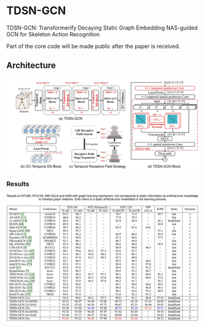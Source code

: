 # TDSN-GCN
TDSN-GCN: Transformerify Decaying Static Graph Embedding NAS-guided GCN for Skeleton Action Recognition

Part of the core code will be made public after the paper is received.


## Architecture
![image](src/framework.jpg)


### Results
![image](src/result.jpg)

